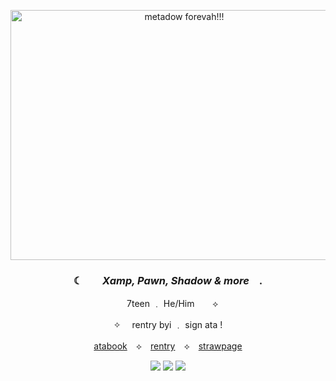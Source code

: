 <p align="center"> <img src="https://64.media.tumblr.com/e7f10c1e724c24ef5644690ca61797b2/73b9dda430c7e2ea-7b/s1280x1920/0b9f8f3b935ff7b34364cf81a7426821f1410b12.png" width="540" height="400" alt="metadow forevah!!!">
  
### <p align="center">  ☾ ⠀⠀  *Xamp, Pawn, Shadow & more*  ⠀. </p>
<p align="center"> ⠀ 7teen ﹒ He/Him⠀ ⠀ ⟡     </p>
<p align="center">✧ ⠀ rentry byi ﹒ sign ata ! </p>
<p align="center"> <a href="https://metadow.atabook.org">atabook</a>　⟡　<a href="https://rentry.co/super-fgt">rentry</a>　⟡　<a href="https://superfgt.straw.page">strawpage</a> <br> </p>

<p align="center"> <img src= "https://64.media.tumblr.com/8ae7e7d2ccfdb6387f745b78f679bfde/3911cafc8a6a674c-2f/s100x200/39c52ed5f07ed805a802c3179254fd7354e211d0.gifv"> 
 <img src= "https://64.media.tumblr.com/6d0138584ba7f315487b2c068552c60e/3911cafc8a6a674c-a0/s100x200/0a352697d62dafe4272948962a9aa5bafa087837.gifv"> 
 <img src= "https://64.media.tumblr.com/cc46789a6d8ecbce30b58fbd696b9d5e/3911cafc8a6a674c-9a/s100x200/c4590f6013127fa778c743dd16cb15d133cb3964.gifv"> </p>
<h4
